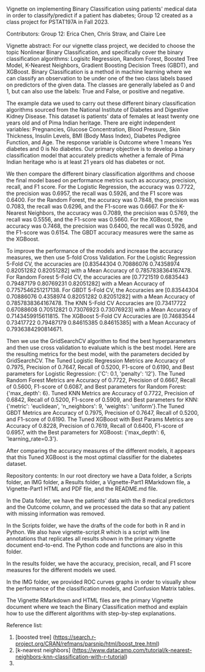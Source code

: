 Vignette on implementing Binary Classification using patients' medical data in order to classify/predict if a patient has diabetes; Group 12 created as a class project for PSTAT197A in Fall 2023.

Contributors:
Group 12: Erica Chen, Chris Straw, and Claire Lee

Vignette abstract:
For our vignette class project, we decided to choose the topic Nonlinear Binary Classification, and specifically cover the binary classification algorithms: Logisitc Regression, Random Forest, Boosted Tree Model, K-Nearest Neighbors, Gradient Boosting Decision Trees (GBDT), and XGBoost. Binary Classification is a method in machine learning where we can classify an observation to be under one of the two class labels based on predictors of the given data. The classes are generally labeled as 0 and 1, but can also use the labels: True and False, or positive and negative. 

The example data we used to carry out these different binary classification algorithms sourced from the National Institute of Diabetes and Digestive Kidney Disease. This dataset is patients' data of females at least twenty one years old and of Pima Indian heritage. There are eight independent variables: Pregnancies, Glucose Concentration, Blood Pressure, Skin Thickness, Insulin Levels, BMI (Body Mass Index), Diabetes Pedigree Function, and Age. The response variable is Outcome where 1 means Yes diabetes and 0 is No diabetes. Our primary objective is to develop a binary classification model that accurately predicts whether a female of Pima Indian heritage who is at least 21 years old has diabetes or not. 

We then compare the different binary classification algorithms and choose the final model based on performance metrics such as accuracy, precision, recall, and F1 score. For the Logistic Regression, the accuracy was 0.7722, the precision was 0.6957, the recall was 0.5926, and the F1 score was 0.6400. For the Random Forest, the accuracy was 0.7848, the precision was 0.7083, the recall was 0.6296, and the F1-score was 0.6667. For the K-Nearest Neighbors, the accuracy was 0.7089, the precision was 0.5769, the recall was 0.5556, and the F1-score was 0.5660. For the XGBoost, the accuracy was 0.7468, the precision was 0.6400, the recall was 0.5926, and the F1-score was 0.6154. The GBDT accuracy measures were the same as the XGBoost.

To improve the performance of the models and increase the accuracy measures, we then use 5-fold Cross Validation. 
For the Logistic Regression 5-Fold CV, the accuracies are [0.83544304 0.70886076 0.74358974 0.82051282 0.82051282] with a Mean Accuracy of 0.7857838364167478. For Random Forest 5-Fold CV, the accuracies are [0.7721519  0.6835443  0.79487179 0.80769231 0.82051282] with a Mean Accuracy of 0.7757546251217138. For GBDT 5-Fold CV, the Accuracies are [0.83544304 0.70886076 0.4358974 0.82051282 0.82051282] with a Mean Accuracy of 0.7857838364167478. The KNN 5-Fold CV Accuracies are [0.73417722 0.67088608 0.70512821 0.73076923 0.73076923] with a Mean Accuracy of 0.7143459915611815. The XGBoost 5-Fold CV Accuracies are [0.74683544 0.73417722 0.79487179 0.84615385 0.84615385]
with a Mean Accuracy of 0.7936384290814671.

Then we use the GridSearchCV algorithm to find the best hyperparameters and then use cross validation to evaluate which is the best model. Here are the resulting metrics for the best model, with the parameters decided by GridSearchCV. The Tuned Logistic Regression Metrics are Accuracy of 0.7975, Precision of 0.7647, Recall of 0.5200, F1-score of 0.6190, and Best parameters for Logistic Regression: {'C': 0.1, 'penalty': 'l2'}. The Tuned Random Forest Metrics are Accuracy of 0.7722, Precision of 0.6667, Recall of 0.5600, F1-score of 0.6087, and Best parameters for Random Forest: {'max_depth': 6}. 
Tuned KNN Metrics are Accuracy of 0.7722, Precision of 0.6842, Recall of 0.5200, F1-score of 0.5909, and Best parameters for KNN: {'metric': 'euclidean', 'n_neighbors': 9, 'weights': 'uniform'}.The Tuned GBDT Metrics are Accuracy of 0.7975, Precision of 0.7647, Recall of 0.5200, and F1-score of 0.6190. The Tuned XGBoost with Best Params Metrics are Accuracy of 0.8228, Precision of 0.7619, Recall of 0.6400, F1-score of 0.6957, with the Best parameters for XGBoost: {'max_depth': 6, 'learning_rate=0.3'}.

After comparing the accuracy measures of the different models, it appears that this Tuned XGBoost is the most optimal classifier for the diabetes dataset.


Repository contents:
In our root directory we have a Data folder, a Scripts folder, an IMG folder, a Results folder, a Vignette-Part1 RMarkdown file, a Vignette-Part1 HTML and PDF file, and the README.md file. 

In the Data folder, we have the patients' data with the 8 medical predictors and the Outcome column, and we processed the data so that any patient with missing information was removed. 

In the Scripts folder, we have the drafts of the code for both in R and in Python. We also have vignette-script.R which is a script with line annotations that replicates all results shown in the primary vignette document end-to-end. The Python code and functions are also in this folder.

In the results folder, we have the accuracy, precision, recall, and F1 score measures for the different models we used. 


In the IMG folder, we provided ROC curves graphs in order to visually show the performance of the classification models, and Confusion Matrix tables. 


The Vignette RMarkdown and HTML files are the primary Vignette document where we teach the Binary Classification method and explain how to use the different algorithms with step-by-step explanations. 


Reference list:
1. [boosted tree] (https://search.r-project.org/CRAN/refmans/parsnip/html/boost_tree.html)
2. [k-nearest neighbors] (https://www.datacamp.com/tutorial/k-nearest-neighbors-knn-classification-with-r-tutorial)
3. 

